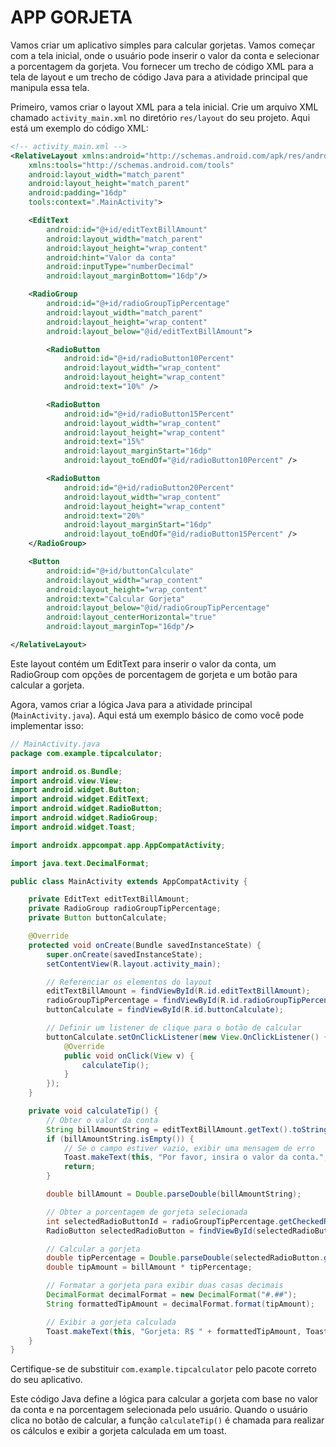 # APP GORJETA
Vamos criar um aplicativo simples para calcular gorjetas. Vamos começar com a tela inicial, onde o usuário pode inserir o valor da conta e selecionar a porcentagem da gorjeta. Vou fornecer um trecho de código XML para a tela de layout e um trecho de código Java para a atividade principal que manipula essa tela.

Primeiro, vamos criar o layout XML para a tela inicial. Crie um arquivo XML chamado `activity_main.xml` no diretório `res/layout` do seu projeto. Aqui está um exemplo do código XML:

```xml
<!-- activity_main.xml -->
<RelativeLayout xmlns:android="http://schemas.android.com/apk/res/android"
    xmlns:tools="http://schemas.android.com/tools"
    android:layout_width="match_parent"
    android:layout_height="match_parent"
    android:padding="16dp"
    tools:context=".MainActivity">

    <EditText
        android:id="@+id/editTextBillAmount"
        android:layout_width="match_parent"
        android:layout_height="wrap_content"
        android:hint="Valor da conta"
        android:inputType="numberDecimal"
        android:layout_marginBottom="16dp"/>

    <RadioGroup
        android:id="@+id/radioGroupTipPercentage"
        android:layout_width="match_parent"
        android:layout_height="wrap_content"
        android:layout_below="@id/editTextBillAmount">

        <RadioButton
            android:id="@+id/radioButton10Percent"
            android:layout_width="wrap_content"
            android:layout_height="wrap_content"
            android:text="10%" />

        <RadioButton
            android:id="@+id/radioButton15Percent"
            android:layout_width="wrap_content"
            android:layout_height="wrap_content"
            android:text="15%"
            android:layout_marginStart="16dp"
            android:layout_toEndOf="@id/radioButton10Percent" />

        <RadioButton
            android:id="@+id/radioButton20Percent"
            android:layout_width="wrap_content"
            android:layout_height="wrap_content"
            android:text="20%"
            android:layout_marginStart="16dp"
            android:layout_toEndOf="@id/radioButton15Percent" />
    </RadioGroup>

    <Button
        android:id="@+id/buttonCalculate"
        android:layout_width="wrap_content"
        android:layout_height="wrap_content"
        android:text="Calcular Gorjeta"
        android:layout_below="@id/radioGroupTipPercentage"
        android:layout_centerHorizontal="true"
        android:layout_marginTop="16dp"/>

</RelativeLayout>
```

Este layout contém um EditText para inserir o valor da conta, um RadioGroup com opções de porcentagem de gorjeta e um botão para calcular a gorjeta.

Agora, vamos criar a lógica Java para a atividade principal (`MainActivity.java`). Aqui está um exemplo básico de como você pode implementar isso:

```java
// MainActivity.java
package com.example.tipcalculator;

import android.os.Bundle;
import android.view.View;
import android.widget.Button;
import android.widget.EditText;
import android.widget.RadioButton;
import android.widget.RadioGroup;
import android.widget.Toast;

import androidx.appcompat.app.AppCompatActivity;

import java.text.DecimalFormat;

public class MainActivity extends AppCompatActivity {

    private EditText editTextBillAmount;
    private RadioGroup radioGroupTipPercentage;
    private Button buttonCalculate;

    @Override
    protected void onCreate(Bundle savedInstanceState) {
        super.onCreate(savedInstanceState);
        setContentView(R.layout.activity_main);

        // Referenciar os elementos do layout
        editTextBillAmount = findViewById(R.id.editTextBillAmount);
        radioGroupTipPercentage = findViewById(R.id.radioGroupTipPercentage);
        buttonCalculate = findViewById(R.id.buttonCalculate);

        // Definir um listener de clique para o botão de calcular
        buttonCalculate.setOnClickListener(new View.OnClickListener() {
            @Override
            public void onClick(View v) {
                calculateTip();
            }
        });
    }

    private void calculateTip() {
        // Obter o valor da conta
        String billAmountString = editTextBillAmount.getText().toString();
        if (billAmountString.isEmpty()) {
            // Se o campo estiver vazio, exibir uma mensagem de erro
            Toast.makeText(this, "Por favor, insira o valor da conta.", Toast.LENGTH_SHORT).show();
            return;
        }

        double billAmount = Double.parseDouble(billAmountString);

        // Obter a porcentagem de gorjeta selecionada
        int selectedRadioButtonId = radioGroupTipPercentage.getCheckedRadioButtonId();
        RadioButton selectedRadioButton = findViewById(selectedRadioButtonId);

        // Calcular a gorjeta
        double tipPercentage = Double.parseDouble(selectedRadioButton.getText().toString().replace("%", "")) / 100;
        double tipAmount = billAmount * tipPercentage;

        // Formatar a gorjeta para exibir duas casas decimais
        DecimalFormat decimalFormat = new DecimalFormat("#.##");
        String formattedTipAmount = decimalFormat.format(tipAmount);

        // Exibir a gorjeta calculada
        Toast.makeText(this, "Gorjeta: R$ " + formattedTipAmount, Toast.LENGTH_SHORT).show();
    }
}
```

Certifique-se de substituir `com.example.tipcalculator` pelo pacote correto do seu aplicativo.

Este código Java define a lógica para calcular a gorjeta com base no valor da conta e na porcentagem selecionada pelo usuário. Quando o usuário clica no botão de calcular, a função `calculateTip()` é chamada para realizar os cálculos e exibir a gorjeta calculada em um toast.
